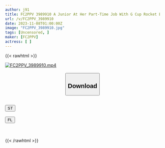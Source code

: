 ```yaml
---
author: j91
title: FC2PPV 3989910 A Junior At Her Part-Time Job With G Cup Rocket Boobs. During A Date With Her Boyfriend, She Calls Him And Makes Him Wait In The Room Next To Her, And They Copulate Like A Beast Based On Instinct! She Is Fingered And Pees A Lot! A Large Amount Of Semen That Had Been Stored For A Week Was Poured Into The Vagina. [cen]
url: /v/FC2PPV_3989910
date: 2023-11-08T01:00:00Z
image: "FC2PPV_3989910.jpg"
tags: [Uncensored, ]
maker: [FC2PPV]
actress: [ ]
---
```



{{< rawhtml >}}

<div class="video" data-videoid="voerbeZkr8I43je">
    <a href="javascript:;">
        <img src="https://my.j91.asia/v/FC2PPV_3989910/FC2PPV_3989910.jpg" width="WIDTH" height="HEIGHT" alt="FC2PPV_3989910.mp4" loading="lazy">
    </a>
</div>

<script type="text/javascript" src="https://j91.asia/asset/on-demand-st.js"></script>

<br>
  <link rel="stylesheet" href="https://j91.asia/asset/bs5.css">
  
  <center>
  <button class="btn btn-primary" type="button" data-bs-toggle="collapse" data-bs-target=".multi-collapse" aria-expanded="false" aria-controls="multiCollapseExample1 multiCollapseExample2"><h2>Download</h2></button></center>
</p>
<div class="row">
  <div class="col">
    <div class="collapse multi-collapse" id="multiCollapseExample1">
      <div class="card card-body">
	      	      <br>
<div class="buttons">  
<a href="https://streamtape.to/v/voerbeZkr8I43je" target="_blank"><button class="btn-hover color-3"><i class="fa fa-download"></i> ST</button></a></div>
    </div>
  </div>
</div>
  <div class="col">
    <div class="collapse multi-collapse" id="multiCollapseExample2">
      <div class="card card-body">
	      <br>
<div class="buttons">
    <a href="https://filelions.online/f/jb3vpygx58aq" target="_blank"><button class="btn-hover color-9"><i class="fa fa-download"></i> FL</button></a></div>
<br><br>
      </div>
    </div>
  </div>
</div>

{{< /rawhtml >}}